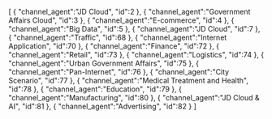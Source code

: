 [
	{
		"channel_agent":"JD Cloud",
		"id":2
	},
	{
		"channel_agent":"Government Affairs Cloud",
		"id":3
	},
	{
		"channel_agent":"E-commerce",
		"id":4
	},
	{
		"channel_agent":"Big Data",
		"id":5
	},
	{
		"channel_agent":"JD Cloud",
		"id":7
	},
	{
		"channel_agent":"Traffic",
		"id":68
	},
	{
		"channel_agent":"Internet Application",
		"id":70
	},
	{
		"channel_agent":"Finance",
		"id":72
	},
	{
		"channel_agent":"Retail",
		"id":73
	},
	{
		"channel_agent":"Logistics",
		"id":74
	},
	{
		"channel_agent":"Urban Government Affairs",
		"id":75
	},
	{
		"channel_agent":"Pan-Internet",
		"id":76
	},
	{
		"channel_agent":"City Scenario",
		"id":77
	},
	{
		"channel_agent":"Medical Treatment and Health",
		"id":78
	},
	{
		"channel_agent":"Education",
		"id":79
	},
	{
		"channel_agent":"Manufacturing",
		"id":80
	},
	{
		"channel_agent":"JD Cloud & AI",
		"id":81
	},
	{
		"channel_agent":"Advertising",
		"id":82
	}
]